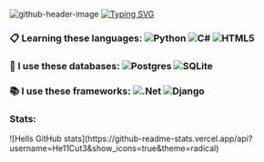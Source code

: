 ![github-header-image](https://user-images.githubusercontent.com/96310786/216841924-cc6672fc-598a-40ba-919e-4afcf3275cf6.png)
<a href="https://git.io/typing-svg"><img src="https://readme-typing-svg.herokuapp.com?font=Fira+Code&pause=1000&center=true&vCenter=true&width=435&lines=Junior+developer+from+Russia" alt="Typing SVG" /></a> <h3 >📋 Learning these languages: ![Python](https://img.shields.io/badge/python-3670A0?style=for-the-badge&logo=python&logoColor=ffdd54) ![C#](https://img.shields.io/badge/c%23-%23239120.svg?style=for-the-badge&logo=c-sharp&logoColor=white) ![HTML5](https://img.shields.io/badge/html5-%23E34F26.svg?style=for-the-badge&logo=html5&logoColor=white) </h3> <h3 >💾 I use these databases: ![Postgres](https://img.shields.io/badge/postgres-%23316192.svg?style=for-the-badge&logo=postgresql&logoColor=white) ![SQLite](https://img.shields.io/badge/sqlite-%2307405e.svg?style=for-the-badge&logo=sqlite&logoColor=white) </h3> <h3 >📚 I use these frameworks: ![.Net](https://img.shields.io/badge/.NET-5C2D91?style=for-the-badge&logo=.net&logoColor=white) ![Django](https://img.shields.io/badge/django-%23092E20.svg?style=for-the-badge&logo=django&logoColor=white) </h3>
<h3> Stats: </h3>
![Hells GitHub stats](https://github-readme-stats.vercel.app/api?username=He11Cut3&show_icons=true&theme=radical)
